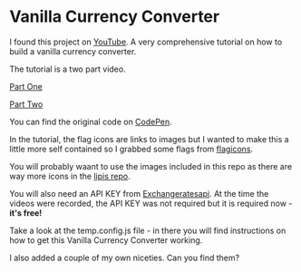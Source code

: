 # Vanilla Currency Converter #

I found this project on [YouTube](https://www.youtube.com/c/CodingJourney/videos). A very comprehensive tutorial on how to build a vanilla currency converter.

The tutorial is a two part video.

[Part One](https://www.youtube.com/watch?v=ARBvYDNeNdM)

[Part Two](https://www.youtube.com/watch?v=F4TfBopAmaY)

You can find the original code on [CodePen](https://codepen.io/Coding_Journey/pen/exjrdghttps://codepen.io/Coding_Journey/pen/exjrdg).

In the tutorial, the flag icons are links to images but I wanted to make this a little more self contained so I grabbed some flags from [flagicons](https://flagicons.lipis.dev).

You will probably waant to use the images included in this repo as there are way more 
icons in the [lipis repo](https://github.com/lipis/flag-icon-css).

You will also need an API KEY from [Exchangeratesapi](https://exchangeratesapi.io/). At the time the videos were recorded, the API KEY was not required but it is required now - **it's free!**

Take a look at the temp.config.js file - in there you will find instructions on how to get this Vanilla Currency Converter working.

I also added a couple of my own niceties. Can you find them?